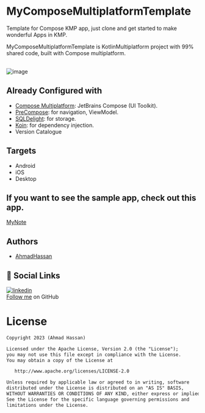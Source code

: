 # MyComposeMultiplatformTemplate
Template for Compose KMP app, just clone and get started to make wonderful Apps in KMP.

MyComposeMultiplatformTemplate is KotlinMultiplatform project with 99% shared code, built with Compose multiplatform. 
<br>
<br>

![image](https://user-images.githubusercontent.com/63135934/230717657-0e95485a-ad82-40d4-85b7-3ea2dc36eb8a.png)

## Already Configured with

- [Compose Multiplatform](https://github.com/JetBrains/compose-multiplatform): JetBrains Compose (UI Toolkit).
- [PreCompose](https://github.com/Tlaster/PreCompose): for navigation, ViewModel.
- [SQLDelight](https://github.com/cashapp/sqldelight): for storage.
- [Koin](https://github.com/InsertKoinIO/koin): for dependency injection.
- Version Catalogue 

## Targets

- Android
- iOS
- Desktop

## If you want to see the sample app, check out this app.
[MyNote](https://github.com/ahmadhassan5/MyNote) 

## Authors

- [AhmadHassan](https://github.com/ahmadhassan5)

## 🔗 Social Links
[![linkedin](https://img.shields.io/badge/linkedin-0A66C2?style=for-the-badge&logo=linkedin&logoColor=white)](https://www.linkedin.com/in/ahmad-hassan5/) 
<br>
[Follow me](https://github.com/ahmadhassan5) on GitHub

# License
```xml
Copyright 2023 (Ahmad Hassan)

Licensed under the Apache License, Version 2.0 (the "License");
you may not use this file except in compliance with the License.
You may obtain a copy of the License at

   http://www.apache.org/licenses/LICENSE-2.0

Unless required by applicable law or agreed to in writing, software
distributed under the License is distributed on an "AS IS" BASIS,
WITHOUT WARRANTIES OR CONDITIONS OF ANY KIND, either express or implied.
See the License for the specific language governing permissions and
limitations under the License.
```
